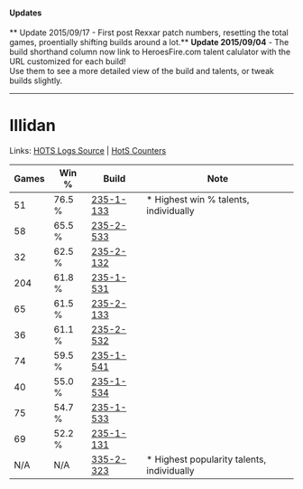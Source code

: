 #### Updates
** Update 2015/09/17 - First post Rexxar patch numbers, resetting the total games, proentially shifting builds around a lot.**
**Update 2015/09/04** - The build shorthand column now link to HeroesFire.com talent calulator with the URL customized for each build!  
Use them to see a more detailed view of the build and talents, or tweak builds slightly.

***

# Illidan

Links: [HOTS Logs Source](https://www.hotslogs.com/Sitewide/HeroDetails?Hero=Illidan) | [HotS Counters](http://hotscounters.com/#/hero/Illidan)

Games  | Win %  | Build     | Note
-----  | -----  | -----     | ----
51     | 76.5 % | [235-1-133](http://www.heroesfire.com/hots/talent-calculator/illidan#l7QT) | * Highest win % talents, individually
58     | 65.5 % | [235-2-533](http://www.heroesfire.com/hots/talent-calculator/illidan#l7mL) | 
32     | 62.5 % | [235-2-132](http://www.heroesfire.com/hots/talent-calculator/illidan#l7g4) | 
204    | 61.8 % | [235-1-531](http://www.heroesfire.com/hots/talent-calculator/illidan#l7Wh) | 
65     | 61.5 % | [235-2-133](http://www.heroesfire.com/hots/talent-calculator/illidan#l7g5) | 
36     | 61.1 % | [235-2-532](http://www.heroesfire.com/hots/talent-calculator/illidan#l7mK) | 
74     | 59.5 % | [235-1-541](http://www.heroesfire.com/hots/talent-calculator/illidan#l7Wr) | 
40     | 55.0 % | [235-1-534](http://www.heroesfire.com/hots/talent-calculator/illidan#l7Wk) | 
75     | 54.7 % | [235-1-533](http://www.heroesfire.com/hots/talent-calculator/illidan#l7Wj) | 
69     | 52.2 % | [235-1-131](http://www.heroesfire.com/hots/talent-calculator/illidan#l7QR) | 
N/A    | N/A    | [335-2-323](http://www.heroesfire.com/hots/talent-calculator/illidan#oxs3) | * Highest popularity talents, individually
